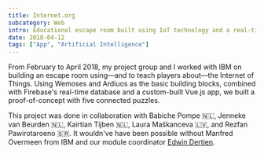 ```yaml
---
title: Internet.org
subcategory: Web
intro: Educational escape room built using IoT technology and a real-time database with IBM for a module project in April 2018.
date: 2018-04-12
tags: ["App", "Artificial Intelligence"]
---
```


From February to April 2018, my project group and I worked with IBM on building an escape room using—and to teach players about—the Internet of Things. Using Wemoses and Ardiuos as the basic building blocks, combined with Firebase's real-time database and a custom-built Vue.js app, we built a proof-of-concept with five connected puzzles.

<footer>This project was done in collaboration with Babiche Pompe 🇳🇱, Jenneke van Beurden 🇳🇱, Kairtian Tijben 🇳🇱, Laura Maškanceva 🇱🇻, and Rezfan Pawirotaroeno 🇸🇷. It wouldn've have been possible without Manfred Overmeen from IBM and our module coordinator <a href="http://edwindertien.nl/" target="_blank" rel="noopener noreferrer">Edwin Dertien</a>.</footer>